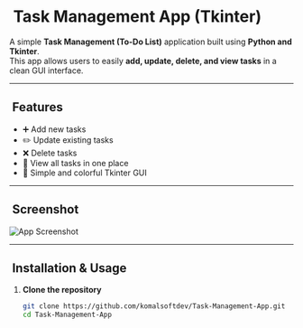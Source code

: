 # ​​ Task Management App (Tkinter)

A simple **Task Management (To-Do List)** application built using **Python and Tkinter**.  
This app allows users to easily **add, update, delete, and view tasks** in a clean GUI interface.

---

## ​ Features
- ➕ Add new tasks  
- ✏️ Update existing tasks  
- ❌ Delete tasks  
- 👀 View all tasks in one place  
- 🎨 Simple and colorful Tkinter GUI  

---

## ​ Screenshot  
![App Screenshot](https://www.canva.com/design/DAGwgWaOGjY/E7LDDQeyEHKTPdqChGSgqQ/view?utm_content=DAGwgWaOGjY&utm_campaign=designshare&utm_medium=link2&utm_source=uniquelinks&utlId=hcc149bd318)  

---

## ​ Installation & Usage

1. **Clone the repository**
   ```bash
   git clone https://github.com/komalsoftdev/Task-Management-App.git
   cd Task-Management-App
